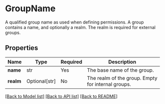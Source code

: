 # GroupName

A qualified group name as used when defining permissions. A group contains a name, and optionally a realm. The
realm is required for external groups.


## Properties
| Name | Type | Required | Description |
| ------------ | ------------- | ------------- | ------------- |
**name** | str | Yes | The base name of the group. |
**realm** | Optional[str] | No | The realm of the group. Empty for internal groups. |


[[Back to Model list]](../../../../README.md#models-v1-link) [[Back to API list]](../../../../README.md#apis-v1-link) [[Back to README]](../../../../README.md)
